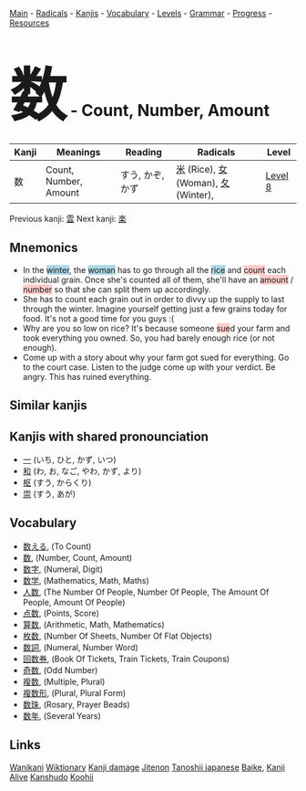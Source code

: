 <style> bigfont {font-size: 100px}</style>
[Main](../README.md) -
[Radicals](../radicals.md) -
[Kanjis](../kanjis.md) -
[Vocabulary](../vocabulary.md) -
[Levels](../levels.md) -
[Grammar](../grammar.md) - 
[Progress](../progress.md) -
[Resources](../resources.md)
# <bigfont> 数</bigfont> - Count, Number, Amount 

| Kanji | Meanings | Reading | Radicals | Level |
| --- | --- | --- | --- | --- |
| 数 | Count, Number, Amount | すう, かぞ, かず | [米](../radicals/米.md) (Rice), [女](../radicals/女.md) (Woman), [夂](../radicals/夂.md) (Winter),  | [Level 8](../levels/wk_level8.md) |

Previous kanji: [雲](雲.md) Next kanji: [楽](楽.md) 

## Mnemonics
 * In the <span style="background-color:#ADD8E6"> winter</span>, the <span style="background-color:#ADD8E6"> woman</span> has to go through all the <span style="background-color:#ADD8E6"> rice</span> and <span style="background-color:#ffcccb"> count</span> each individual grain. Once she's counted all of them, she'll have an <span style="background-color:#ffcccb"> amount</span> / <span style="background-color:#ffcccb"> number</span> so that she can split them up accordingly.
* She has to count each grain out in order to divvy up the supply to last through the winter. Imagine yourself getting just a few grains today for food. It's not a good time for you guys :(
* Why are you so low on rice? It's because someone <span style="background-color:#ffcccb"> sue</span>d your farm and took everything you owned. So, you had barely enough rice (or not enough).
* Come up with a story about why your farm got sued for everything. Go to the court  case. Listen to the judge come up with your verdict. Be angry. This has ruined everything.


## Similar kanjis
 


## Kanjis with shared pronounciation
 * [一](一.md) (いち, ひと, かず, いつ)
* [和](和.md) (わ, お, なご, やわ, かず, より)
* [枢](枢.md) (すう, からくり)
* [崇](崇.md) (すう, あが)



## Vocabulary
 * [数える](../vocabulary/数.md), (To Count)
* [数](../vocabulary/数.md), (Number, Count, Amount)
* [数字](../vocabulary/数.md), (Numeral, Digit)
* [数学](../vocabulary/数.md), (Mathematics, Math, Maths)
* [人数](../vocabulary/数.md), (The Number Of People, Number Of People, The Amount Of People, Amount Of People)
* [点数](../vocabulary/数.md), (Points, Score)
* [算数](../vocabulary/数.md), (Arithmetic, Math, Mathematics)
* [枚数](../vocabulary/数.md), (Number Of Sheets, Number Of Flat Objects)
* [数詞](../vocabulary/数.md), (Numeral, Number Word)
* [回数券](../vocabulary/数.md), (Book Of Tickets, Train Tickets, Train Coupons)
* [奇数](../vocabulary/数.md), (Odd Number)
* [複数](../vocabulary/数.md), (Multiple, Plural)
* [複数形](../vocabulary/数.md), (Plural, Plural Form)
* [数珠](../vocabulary/数.md), (Rosary, Prayer Beads)
* [数年](../vocabulary/数.md), (Several Years)




## Links 


[Wanikani](https://www.wanikani.com/kanji/数)
[Wiktionary](https://en.wiktionary.org/wiki/数)
[Kanji damage](http://www.kanjidamage.com/kanji/search?utf8=✓&q=数)
[Jitenon](https://jitenon.com/kanji/数)
[Tanoshii japanese](https://www.tanoshiijapanese.com/dictionary/kanji.cfm?k=数)
[Baike](https://baike.baidu.com/item/数),
[Kanji Alive](https://app.kanjialive.com/数)
[Kanshudo](https://www.kanshudo.com/searchmn?q=数)
[Koohii](https://kanji.koohii.com/study/kanji/数)

